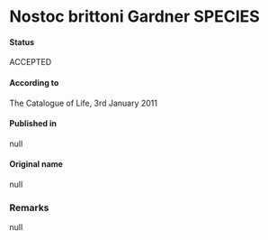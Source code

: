 # Nostoc brittoni Gardner SPECIES

#### Status
ACCEPTED

#### According to
The Catalogue of Life, 3rd January 2011

#### Published in
null

#### Original name
null

### Remarks
null